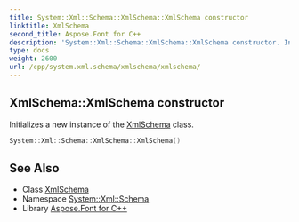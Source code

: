 ```yaml
---
title: System::Xml::Schema::XmlSchema::XmlSchema constructor
linktitle: XmlSchema
second_title: Aspose.Font for C++
description: 'System::Xml::Schema::XmlSchema::XmlSchema constructor. Initializes a new instance of the XmlSchema class in C++.'
type: docs
weight: 2600
url: /cpp/system.xml.schema/xmlschema/xmlschema/
---
```

## XmlSchema::XmlSchema constructor


Initializes a new instance of the [XmlSchema](../) class.

```cpp
System::Xml::Schema::XmlSchema::XmlSchema()
```

## See Also

* Class [XmlSchema](../)
* Namespace [System::Xml::Schema](../../)
* Library [Aspose.Font for C++](../../../)

